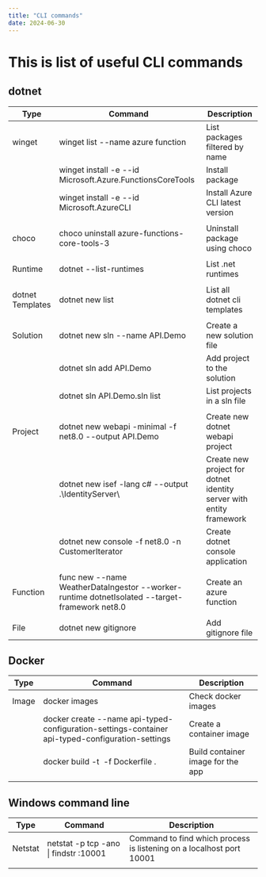 ```yaml
---
title: "CLI commands"
date: 2024-06-30
---
```


# This is list of useful CLI commands

## dotnet

| Type          | Command     | Description |
| ------------- | ----------- | ----------- |
| winget | winget list --name azure function                         | List packages filtered by name   |
|        | winget install -e --id Microsoft.Azure.FunctionsCoreTools | Install package                  |
|        | winget install -e --id Microsoft.AzureCLI                 | Install Azure CLI latest version |
| | | |
| choco | choco uninstall azure-functions-core-tools-3 | Uninstall package using choco |
| | | |
| Runtime | dotnet --list-runtimes | List .net runtimes |
| | | |
| dotnet Templates | dotnet new list | List all dotnet cli templates |
| | | |
| Solution | dotnet new sln --name API.Demo | Create a new solution file  |
|          | dotnet sln add API.Demo        | Add project to the solution |
|          | dotnet sln API.Demo.sln list   | List projects in a sln file |
| | | |
| Project | dotnet new webapi -minimal -f net8.0 --output API.Demo | Create new dotnet webapi project                                    |
|         | dotnet new isef -lang c# --output .\IdentityServer\    | Create new project for dotnet identity server with entity framework |
|         | dotnet new console -f net8.0 -n CustomerIterator       | Create dotnet console application                                   |
| | | |
| Function | func new --name WeatherDataIngestor --worker-runtime dotnetIsolated --target-framework net8.0 | Create an azure function |
| | | |
| File | dotnet new gitignore | Add gitignore file |


## Docker

| Type | Command | Description |
| - | - | - |
| Image | docker images                                                                                    | Check docker images               |
|       | docker create --name api-typed-configuration-settings-container api-typed-configuration-settings | Create a container image          |
|       | docker build -t <image tag> -f Dockerfile .                                                      | Build container image for the app |
| | | |

## Windows command line
| Type | Command | Description |
|-|-|-|
| Netstat | netstat -p tcp -ano \| findstr :10001 | Command to find which process is listening on a localhost port 10001 |
| | | |